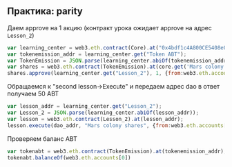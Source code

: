 ## Практика: parity

Даем approve на 1 акцию (контракт урока ожидает approve на адрес `Lesson_2`)

```js
var learning_center = web3.eth.contract(Core).at("0x4bdf1c4A800CE5408e0D95F52787C6924e07F5A3");
var tokenemission_addr = learning_center.get("Token ABT");
var TokenEmission = JSON.parse(learning_center.abiOf(tokenemission_addr));
var shares = web3.eth.contract(TokenEmission).at(core.get('Mars colony shares'));
shares.approve(learning_center.get("Lesson_2"), 1, {from:web3.eth.accounts[0], gas:900000})
```

Обращаемся к "second lesson->Execute" и передаем адрес dao в ответ получаем 50 ABT

```js
var lesson_addr = learning_center.get("Lesson_2");
var Lesson_2 = JSON.parse(learning_center.abiOf(lesson_addr));
var lesson = web3.eth.contract(Lesson_2).at(lesson_addr);
lesson.execute(dao_addr, "Mars colony shares", {from:web3.eth.accounts[0], gas:900000})
```

Проверяем баланс ABT

```js
var tokenabt = web3.eth.contract(TokenEmission).at(tokenemission_addr);
tokenabt.balanceOf(web3.eth.accounts[0])
```
